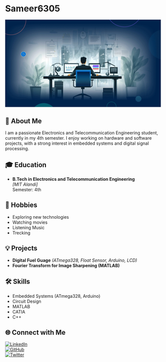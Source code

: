# Sameer6305  

![GIF Description](https://raw.githubusercontent.com/Sameer6305/Sameer6305/refs/heads/main/GIThub.webp)

## 👋 About Me  
I am a passionate Electronics and Telecommunication Engineering student, currently in my 4th semester. I enjoy working on hardware and software projects, with a strong interest in embedded systems and digital signal processing.

## 🎓 Education  
- **B.Tech in Electronics and Telecommunication Engineering**  
  *[MIT Alandi]*  
  Semester: 4th  

## 🎯 Hobbies  
- Exploring new technologies  
- Watching movies  
- Listening Music
- Trecking  

## 💡 Projects  
- **Digital Fuel Guage** *(ATmega328, Float Sensor, Arduino, LCD)*  
- **Fourier Transform for Image Sharpening (MATLAB)**

## 🛠️ Skills  
- Embedded Systems (ATmega328, Arduino)  
- Circuit Design  
- MATLAB  
- CATIA  
- C++  

## 🌐 Connect with Me  
[![LinkedIn](https://img.shields.io/badge/LinkedIn-Connect-blue?style=flat&logo=linkedin)](your-linkedin-url)  
[![GitHub](https://img.shields.io/badge/GitHub-Profile-black?style=flat&logo=github)](your-github-url)  
[![Twitter](https://img.shields.io/badge/Twitter-Follow-blue?style=flat&logo=twitter)](your-twitter-url)  
